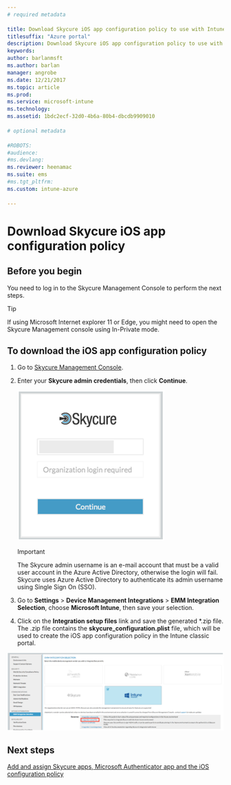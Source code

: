 ```yaml
---
# required metadata

title: Download Skycure iOS app configuration policy to use with Intune
titlesuffix: "Azure portal"
description: Download Skycure iOS app configuration policy to use with Intune.
keywords:
author: barlanmsft
ms.author: barlan
manager: angrobe
ms.date: 12/21/2017
ms.topic: article
ms.prod:
ms.service: microsoft-intune
ms.technology:
ms.assetid: 1bdc2ecf-32d0-4b6a-80b4-dbcdb9909010

# optional metadata

#ROBOTS:
#audience:
#ms.devlang:
ms.reviewer: heenamac
ms.suite: ems
#ms.tgt_pltfrm:
ms.custom: intune-azure

---
```


# Download Skycure iOS app configuration policy

## Before you begin

You need to log in to the Skycure Management Console to perform the next steps.

> [!TIP]
> If using Microsoft Internet explorer 11 or Edge, you might need to open the Skycure Management console using In-Private mode.

## To download the iOS app configuration policy

1.  Go to [Skycure Management Console](https://aad.skycure.com).

2.  Enter your **Skycure admin credentials**, then click **Continue**.

	![Skycure Management console login](./media/skycure-ios-app-1.png)

	> [!IMPORTANT]
	> The Skycure admin username is an e-mail account that must be a valid user account in the Azure Active Directory, otherwise the login will fail. Skycure uses Azure Active Directory to authenticate its admin username using Single Sign On (SSO).

3.  Go to **Settings** &gt; **Device Management Integrations** &gt; **EMM Integration Selection**, choose **Microsoft Intune**, then save your selection.

4.  Click on the **Integration setup files** link and save the generated \*.zip file. The .zip file contains the **skycure\_configuration.plist** file, which will be used to create the iOS app configuration policy in the Intune classic portal.

![Skycure Integration setup files](./media/skycure-ios-app-2.png)

## Next steps

[Add and assign Skycure apps, Microsoft Authenticator app and the iOS configuration policy](mtd-apps-ios-app-configuration-policy-add-assign.md)
